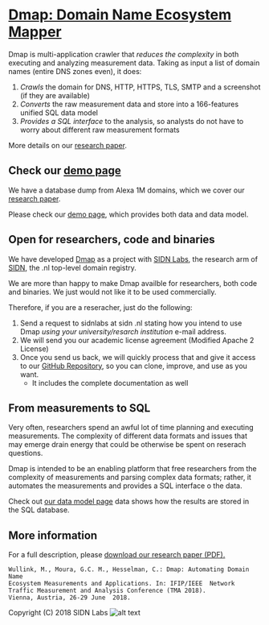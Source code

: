 # [Dmap: Domain Name Ecosystem Mapper](http://Dmap.sidnlabs.nl)



Dmap is multi-application crawler that *reduces the complexity* in both executing and analyzing measurement data. Taking as input a list of domain names (entire DNS zones even), it does:
   1. *Crawls* the domain for DNS, HTTP, HTTPS, TLS, SMTP and a screenshot (if they are available)
   1. *Converts* the raw measurement data and store into a 166-features unified SQL data model
   3. *Provides a SQL interface* to  the analysis, so analysts do not have to worry about different raw measurement formats
   
More details on our [research paper](paper.pdf).

## Check our [demo page](demo/)

 We have a database dump from Alexa 1M domains, which we cover  our [research paper](paper.pdf).

Please check our [demo page](demo/), which provides both data and data model.

 

## Open for researchers, code and binaries
 
We have developed [Dmap](http://Dmap.sidnlabs.nl) as a project with [SIDN Labs](https://sidnlabs.nl), the research arm of [SIDN](https://sidn.nl), the .nl top-level domain registry.

We are more than happy to make Dmap availble for researchers, both code and binaries. We just would not like it to be used commercially. 

Therefore, if you are a reseracher, just do the following:
  1. Send a request to sidnlabs at sidn .nl stating how you intend to use Dmap *using your university/resarch institution* e-mail address. 
  1. We will send you our academic license agreement (Modified Apache 2 License)
  1. Once you send us back, we will quickly process that and give it access to our  [GitHub Repository](https://github.com/SIDN/emap), so you can clone, improve, and use as you want.
     * It includes the complete documentation as well
 
 
## From measurements to SQL

  Very often, researchers spend an awful lot of time planning and executing measurements. The complexity of different data formats and issues that may emerge drain energy that could be otherwise be spent on reserach questions.
  
  Dmap is intended to be an enabling platform that free researchers from the complexity of measurements and parsing complex data formats; rather, it automates the measurements and provides a SQL interface o the data. 
  
  Check out [our data model page](datamodel/) data shows how the results are stored in the SQL database.
  
##  More information
For a full description, please [download our research paper (PDF).](paper.pdf)

```
Wullink, M., Moura, G.C. M., Hesselman, C.: Dmap: Automating Domain Name 
Ecosystem Measurements and Applications. In: IFIP/IEEE  Network 
Traffic Measurement and Analysis Conference (TMA 2018).
Vienna, Austria, 26-29 June  2018.
``` 

Copyright (C) 2018  SIDN Labs ![alt text][logo]

[logo]: http://entrada.sidnlabs.nl/assets/logo-sidn-labs-50px.png "Copyright (C) 2018  SIDN Labs"